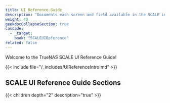 ```yaml
---
title: UI Reference Guide
description: "Documents each screen and field available in the SCALE interface. Articles are organized parallel to the SCALE interface layout."
weight: 40
geekdocCollapseSection: true
cascade:
  - _target:
    book: "SCALEUIReference"
related: false
---
```


Welcome to the TrueNAS SCALE UI Reference Guide!

{{< include file="/_includes/UIReferenceIntro.md" >}}

## SCALE UI Reference Guide Sections

{{< children depth="2" description="true" >}}
